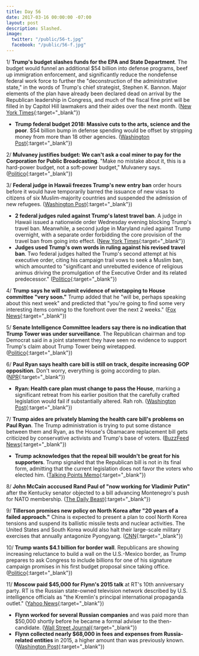 ```yaml
---
title: Day 56
date: 2017-03-16 00:00:00 -07:00
layout: post
description: Slashed.
image:
  twitter: "/public/56-t.jpg"
  facebook: "/public/56-f.jpg"
---
```


1/ **Trump's budget slashes funds for the EPA and State Department**. The budget would funnel an additional $54 billion into defense programs, beef up immigration enforcement, and significantly reduce the nondefense federal work force to further the "deconstruction of the administrative state," in the words of Trump's chief strategist, Stephen K. Bannon. Major elements of the plan have already been declared dead on arrival by the Republican leadership in Congress, and much of the fiscal fine print will be filled in by Capitol Hill lawmakers and their aides over the next month. ([New York Times](https://www.nytimes.com/2017/03/15/us/politics/budget-epa-state-department-cuts.html){:target="_blank"})

* **Trump federal budget 2018: Massive cuts to the arts, science and the poor**. $54 billion bump in defense spending would be offset by stripping money from more than 18 other agencies. ([Washington Post](https://www.washingtonpost.com/business/economy/trump-federal-budget-2018-massive-cuts-to-the-arts-science-and-the-poor/2017/03/15/0a0a0094-09a1-11e7-a15f-a58d4a988474_story.html){:target="_blank"})

2/ **Mulvaney justifies budget: We can't ask a coal miner to pay for the Corporation for Public Broadcasting**. "Make no mistake about it, this is a hard-power budget, not a soft-power budget," Mulvanery says. ([Politico](https://secure.politico.com/story/2017/03/mick-mulvaney-trump-budget-priorities-236117){:target="_blank"})

3/ **Federal judge in Hawaii freezes Trump's new entry ban** order hours before it would have temporarily barred the issuance of new visas to citizens of six Muslim-majority countries and suspended the admission of new refugees. ([Washington Post](https://www.washingtonpost.com/local/social-issues/lawyers-face-off-on-trump-travel-ban-in-md-court-wednesday-morning/2017/03/14/b2d24636-090c-11e7-93dc-00f9bdd74ed1_story.html){:target="_blank"})

* **2 federal judges ruled against Trump's latest travel ban**. A judge in Hawaii issued a nationwide order Wednesday evening blocking Trump's travel ban. Meanwhile, a second judge in Maryland ruled against Trump overnight, with a separate order forbidding the core provision of the travel ban from going into effect. ([New York Times](https://www.nytimes.com/2017/03/15/us/politics/trump-travel-ban.html){:target="_blank"})
* **Judges used Trump's own words in ruling against his revised travel ban**. Two federal judges halted the Trump's second attempt at his executive order, citing his campaign trail vows to seek a Muslim ban, which amounted to "significant and unrebutted evidence of religious animus driving the promulgation of the Executive Order and its related predecessor." ([Politico](https://secure.politico.com/story/2017/03/trump-revised-travel-ban-judge-hearing-236086){:target="_blank"})

4/ **Trump says he will submit evidence of wiretapping to House committee "very soon."** Trump added that he "will be, perhaps speaking about this next week" and predicted that "you're going to find some very interesting items coming to the forefront over the next 2 weeks." ([Fox News](http://www.foxnews.com/politics/2017/03/15/trump-calls-tax-return-leak-illegal-thinks-msnbc-report-is-disgrace.html){:target="_blank"})

5/ **Senate Intelligence Committee leaders say there is no indication that Trump Tower was under surveillance**. The Republican chairman and top Democrat said in a joint statement they have seen no evidence to support Trump's claim about Trump Tower being wiretapped. ([Politico](https://secure.politico.com/story/2017/03/senate-intelligence-leaders-no-indications-of-trump-tower-surveillance-236138){:target="_blank"})

6/ **Paul Ryan says health care bill is still on track, despite increasing GOP opposition**. Don't worry, everything is going according to plan. ([NPR](http://www.npr.org/2017/03/15/520261164/paul-ryan-says-health-care-bill-on-track-despite-increasing-gop-opposition){:target="_blank"})

* **Ryan: Health care plan must change to pass the House**, marking a significant retreat from his earlier position that the carefully crafted legislation would fail if substantially altered. Rah roh. ([Washington Post](https://www.washingtonpost.com/powerpost/speaker-paul-ryan-doubles-down-on-gop-health-care-plan-amid-opposition/2017/03/15/872c4f3c-0974-11e7-93dc-00f9bdd74ed1_story.html){:target="_blank"})

7/ **Trump aides are privately blaming the health care bill's problems on Paul Ryan**. The Trump administration is trying to put some distance between them and Ryan, as the House's Obamacare replacement bill gets criticized by conservative activists and Trump's base of voters. ([BuzzFeed News](https://www.buzzfeed.com/tariniparti/trump-aides-are-privately-blaming-the-health-care-bills){:target="_blank"})

* **Trump acknowledges that the repeal bill wouldn't be great for his supporters**. Trump signaled that the Republican bill is not in its final form, admitting that the current legislation does not favor the voters who elected him. ([Talking Points Memo](http://talkingpointsmemo.com/livewire/trump-obamacare-repeal-his-voters){:target="_blank"})

8/ **John McCain acccused Rand Paul of "now working for Vladimir Putin"** after the Kentucky senator objected to a bill advancing Montenegro's push for NATO membership. ([The Daily Beast](http://www.thedailybeast.com/articles/2017/03/15/john-mccain-rand-paul-is-now-working-for-vladimir-putin.html){:target="_blank"})

9/ **Tillerson promises new policy on North Korea after "20 years of a failed approach."** China is expected to present a plan to cool North Korea tensions and suspend its ballistic missile tests and nuclear activities. The United States and South Korea would also halt their large-scale military exercises that annually antagonize Pyongyang. ([CNN](http://www.cnn.com/2017/03/16/politics/tillerson-japan-north-korea/){:target="_blank"})

10/ **Trump wants $4.1 billion for border wall**. Republicans are showing increasing reluctance to build a wall on the U.S.-Mexico border, as Trump prepares to ask Congress to include billions for one of his signature campaign promises in his first budget proposal since taking office. ([Politico](https://secure.politico.com/story/2017/03/trump-border-wall-budget-236107){:target="_blank"})

11/ **Moscow paid $45,000 for Flynn's 2015 talk** at RT's 10th anniversary party. RT is the Russian state-owned television network described by U.S. intelligence officials as "the Kremlin's principal international propaganda outlet." ([Yahoo News](https://www.yahoo.com/news/moscow-paid-45000-for-flynns-2015-talk-documents-show-165404052.html){:target="_blank"})

* **Flynn worked for several Russian companies** and was paid more than $50,000 shortly before he became a formal adviser to the then-candidate. ([Wall Street Journal](https://www.wsj.com/articles/mike-flynn-worked-for-other-russian-companies-besides-rt-documents-1489683618){:target="_blank"})
* **Flynn collected nearly $68,000 in fees and expenses from Russia-related entities** in 2015, a higher amount than was previously known. ([Washington Post](https://www.washingtonpost.com/politics/new-details-released-on-russia-related-payments-to-flynn-before-he-joined-trump-campaign/2017/03/16/52a4205a-0a55-11e7-a15f-a58d4a988474_story.html){:target="_blank"})
